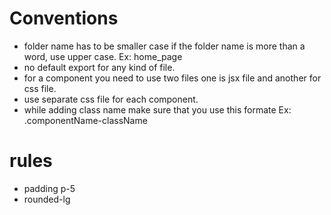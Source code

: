 # Conventions

- folder name has to be smaller case if the folder name is more than a word, use upper case. Ex: home_page
- no default export for any kind of file.
- for a component you need to use two files one is jsx file and another for css file.
- use separate css file for each component.
- while adding class name make sure that you use this formate Ex: .componentName-className

# rules

- padding p-5
- rounded-lg
